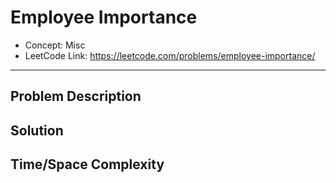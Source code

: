 # Employee Importance

- Concept: Misc
- LeetCode Link: https://leetcode.com/problems/employee-importance/

---

## Problem Description

## Solution

## Time/Space Complexity

